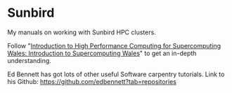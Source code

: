 # Sunbird
My manuals on working with Sunbird HPC clusters.

Follow "[Introduction to High Performance Computing for Supercomputing Wales: Introduction to Supercomputing Wales](https://edbennett.github.io/SCW-tutorial/)" to get an in-depth understanding.

Ed Bennett has got lots of other useful Software carpentry tutorials. Link to his Github: https://github.com/edbennett?tab=repositories
